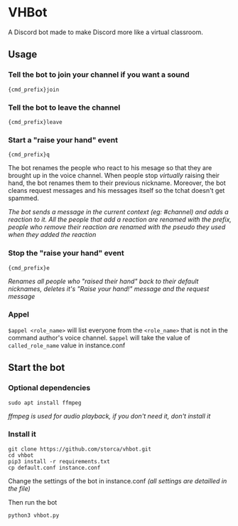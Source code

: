 # VHBot
A Discord bot made to make Discord more like a virtual classroom.

## Usage

### Tell the bot to join your channel if you want a sound

    {cmd_prefix}join

### Tell the bot to leave the channel

    {cmd_prefix}leave

### Start a "raise your hand" event

    {cmd_prefix}q

The bot renames the people who react to his mesage so that they are brought up in the voice channel. When people stop *virtually* raising their hand, the bot renames them to their previous nickname. Moreover, the bot cleans request messages and his messages itself so the tchat doesn't get spammed.

*The bot sends a message in the current context (eg: #channel) and adds a reaction to it. All the people that add a reaction are renamed with the prefix, people who remove their reaction are renamed with the pseudo they used when they added the reaction*

### Stop the "raise your hand" event

    {cmd_prefix}e

*Renames all people who "raised their hand" back to their default nicknames, deletes it's "Raise your hand!" message and the request message*

### Appel
```$appel <role_name>``` will list everyone from the ```<role_name>``` that is not in the command author's voice channel.
```$appel``` will take the value of ```called_role_name``` value in instance.conf 


## Start the bot
### Optional dependencies
    sudo apt install ffmpeg
*ffmpeg is used for audio playback, if you don't need it, don't install it*

### Install it
    git clone https://github.com/storca/vhbot.git
    cd vhbot
    pip3 install -r requirements.txt
    cp default.conf instance.conf

Change the settings of the bot in instance.conf *(all settings are detailled in the file)*

Then run the bot

    python3 vhbot.py